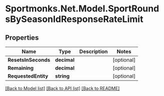# Sportmonks.Net.Model.SportRoundsBySeasonIdResponseRateLimit

## Properties

Name | Type | Description | Notes
------------ | ------------- | ------------- | -------------
**ResetsInSeconds** | **decimal** |  | [optional] 
**Remaining** | **decimal** |  | [optional] 
**RequestedEntity** | **string** |  | [optional] 

[[Back to Model list]](../README.md#documentation-for-models) [[Back to API list]](../README.md#documentation-for-api-endpoints) [[Back to README]](../README.md)

